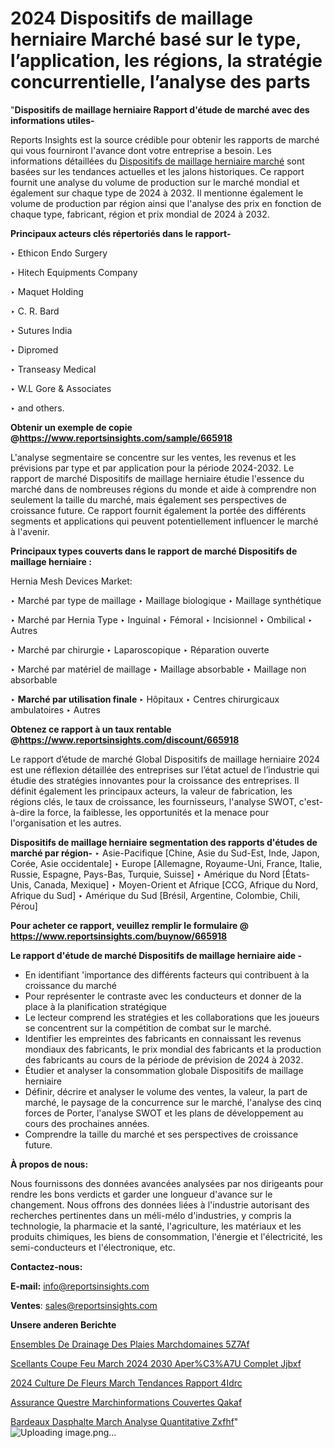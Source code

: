 # 2024 Dispositifs de maillage herniaire Marché basé sur le type, l’application, les régions, la stratégie concurrentielle, l’analyse des parts

"<strong>Dispositifs de maillage herniaire Rapport d'étude de marché avec des informations utiles-</strong>

Reports Insights est la source crédible pour obtenir les rapports de marché qui vous fourniront l'avance dont votre entreprise a besoin. Les informations détaillées du <a href=https://www.reportsinsights.com/sample/665918>Dispositifs de maillage herniaire marché</a> sont basées sur les tendances actuelles et les jalons historiques. Ce rapport fournit une analyse du volume de production sur le marché mondial et également sur chaque type de 2024 à 2032. Il mentionne également le volume de production par région ainsi que l'analyse des prix en fonction de chaque type, fabricant, région et prix mondial de 2024 à 2032.

<b>Principaux acteurs clés répertoriés dans le rapport-</b>

‣ Ethicon Endo Surgery

‣ Hitech Equipments Company

‣ Maquet Holding

‣ C. R. Bard

‣ Sutures India

‣ Dipromed

‣ Transeasy Medical

‣ W.L Gore & Associates

‣ and others.

<strong><b>Obtenir un exemple de copie @</b></strong><a href=https://www.reportsinsights.com/sample/665918><strong><b>https://www.reportsinsights.com/sample/665918</b></strong></a>

L'analyse segmentaire se concentre sur les ventes, les revenus et les prévisions par type et par application pour la période 2024-2032. Le rapport de marché Dispositifs de maillage herniaire étudie l'essence du marché dans de nombreuses régions du monde et aide à comprendre non seulement la taille du marché, mais également ses perspectives de croissance future. Ce rapport fournit également la portée des différents segments et applications qui peuvent potentiellement influencer le marché à l'avenir.

<strong>Principaux types couverts dans le rapport de marché Dispositifs de maillage herniaire :</strong>

Hernia Mesh Devices Market:

‣  Marché par type de maillage
‣ Maillage biologique
‣ Maillage synthétique

‣  Marché par Hernia Type
‣ Inguinal
‣ Fémoral
‣ Incisionnel
‣ Ombilical
‣ Autres

‣  Marché par chirurgie
‣ Laparoscopique
‣ Réparation ouverte

‣  Marché par matériel de maillage
‣ Maillage absorbable
‣ Maillage non absorbable

‣  <strong> <strong> Marché par utilisation finale </strong> </strong>
‣ Hôpitaux
‣ Centres chirurgicaux ambulatoires
‣ Autres

<strong><b>Obtenez ce rapport à un taux rentable @</b></strong><a href=https://www.reportsinsights.com/discount/665918><strong><b>https://www.reportsinsights.com/discount/665918</b></strong></a>

Le rapport d’étude de marché Global Dispositifs de maillage herniaire 2024 est une réflexion détaillée des entreprises sur l’état actuel de l’industrie qui étudie des stratégies innovantes pour la croissance des entreprises. Il définit également les principaux acteurs, la valeur de fabrication, les régions clés, le taux de croissance, les fournisseurs, l'analyse SWOT, c'est-à-dire la force, la faiblesse, les opportunités et la menace pour l'organisation et les autres.

<strong>Dispositifs de maillage herniaire segmentation des rapports d'études de marché par région-</strong>
‣ Asie-Pacifique [Chine, Asie du Sud-Est, Inde, Japon, Corée, Asie occidentale]
‣ Europe [Allemagne, Royaume-Uni, France, Italie, Russie, Espagne, Pays-Bas, Turquie, Suisse]
‣ Amérique du Nord [États-Unis, Canada, Mexique]
‣ Moyen-Orient et Afrique [CCG, Afrique du Nord, Afrique du Sud]
‣ Amérique du Sud [Brésil, Argentine, Colombie, Chili, Pérou]

<strong>Pour acheter ce rapport, veuillez remplir le formulaire @   <a href=https://www.reportsinsights.com/buynow/665918>https://www.reportsinsights.com/buynow/665918</a></strong>

<strong>Le rapport d'étude de marché Dispositifs de maillage herniaire aide -</strong>
<ul>
  <li>En identifiant 'importance des différents facteurs qui contribuent à la croissance du marché</li>
  <li>Pour représenter le contraste avec les conducteurs et donner de la place à la planification stratégique</li>
  <li>Le lecteur comprend les stratégies et les collaborations que les joueurs se concentrent sur la compétition de combat sur le marché.</li>
  <li>Identifier les empreintes des fabricants en connaissant les revenus mondiaux des fabricants, le prix mondial des fabricants et la production des fabricants au cours de la période de prévision de 2024 à 2032.</li>
  <li>Étudier et analyser la consommation globale Dispositifs de maillage herniaire</li>
  <li>Définir, décrire et analyser le volume des ventes, la valeur, la part de marché, le paysage de la concurrence sur le marché, l'analyse des cinq forces de Porter, l'analyse SWOT et les plans de développement au cours des prochaines années.</li>
  <li>Comprendre la taille du marché et ses perspectives de croissance future.</li>
</ul>
<strong>À propos de nous:</strong>

Nous fournissons des données avancées analysées par nos dirigeants pour rendre les bons verdicts et garder une longueur d'avance sur le changement. Nous offrons des données liées à l'industrie autorisant des recherches pertinentes dans un méli-mélo d'industries, y compris la technologie, la pharmacie et la santé, l'agriculture, les matériaux et les produits chimiques, les biens de consommation, l'énergie et l'électricité, les semi-conducteurs et l'électronique, etc.

<strong>Contactez-nous:</strong>

<strong>E-mail:</strong> <a href=mailto:info@reportsinsights.com>info@reportsinsights.com</a>

<strong>Ventes</strong>: <a href=mailto:sales@reportsinsights.com>sales@reportsinsights.com</a>

<strong>Unsere anderen Berichte</strong>

<a href=https://www.linkedin.com/pulse/ensembles-de-drainage-des-plaies-march%C3%A9domaines-5z7af/>Ensembles De Drainage Des Plaies Marchdomaines 5Z7Af</a>

<a href=https://www.linkedin.com/pulse/scellants-coupe-feu-march%C3%A9-2024-2030-aper%C3%A7u-complet-jjbxf/>Scellants Coupe Feu March 2024 2030 Aper%C3%A7U Complet Jjbxf</a>

<a href=https://www.linkedin.com/pulse/2024-culture-de-fleurs-march%C3%A9-tendances-rapport-4idrc/>2024 Culture De Fleurs March Tendances Rapport 4Idrc</a>

<a href=https://www.linkedin.com/pulse/assurance-%C3%A9questre-march%C3%A9informations-couvertes-qakaf/>Assurance Questre Marchinformations Couvertes Qakaf</a>

<a href=https://www.linkedin.com/pulse/bardeaux-dasphalte-march%C3%A9-analyse-quantitative-zxfhf/>Bardeaux Dasphalte March Analyse Quantitative Zxfhf</a>"
![Uploading image.png…]()
